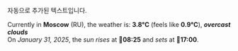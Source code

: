 
자동으로 추가된 텍스트입니다.

<!--START_SECTION:weather:moscow-->
Currently in **Moscow** (RU), the weather is: **3.8°C** (feels like **0.9°C**), ***overcast clouds***<br/>
On *January 31, 2025*, the *sun rises* at 🌅**08:25** and *sets* at 🌇**17:00**.
<!--END_SECTION:weather-->
